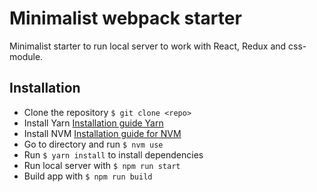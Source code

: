 # Minimalist webpack starter

Minimalist starter to run local server to work with React, Redux and css-module.

## Installation

* Clone the repository `$ git clone <repo>`
* Install Yarn [Installation guide Yarn](https://yarnpkg.com/en/docs/install)
* Install NVM [Installation guide for NVM](https://github.com/creationix/nvm#installation)
* Go to directory and run `$ nvm use`
* Run `$ yarn install` to install dependencies
* Run local server with `$ npm run start`
* Build app with `$ npm run build`
